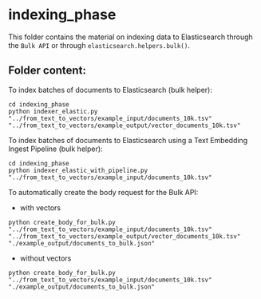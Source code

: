# indexing_phase
This folder contains the material on indexing data to Elasticsearch through the `Bulk API` or through `elasticsearch.helpers.bulk()`.

## Folder content:

To index batches of documents to Elasticsearch (bulk helper):

````
cd indexing_phase
python indexer_elastic.py "../from_text_to_vectors/example_input/documents_10k.tsv" "../from_text_to_vectors/example_output/vector_documents_10k.tsv"
````

To index batches of documents to Elasticsearch using a Text Embedding Ingest Pipeline (bulk helper):

````
cd indexing_phase
python indexer_elastic_with_pipeline.py "../from_text_to_vectors/example_input/documents_10k.tsv"
````

To automatically create the body request for the Bulk API:

- with vectors

````
python create_body_for_bulk.py "../from_text_to_vectors/example_input/documents_10k.tsv" "../from_text_to_vectors/example_output/vector_documents_10k.tsv" "./example_output/documents_to_bulk.json"
````

- without vectors

````
python create_body_for_bulk.py "../from_text_to_vectors/example_input/documents_10k.tsv" "./example_output/documents_to_bulk.json"
````